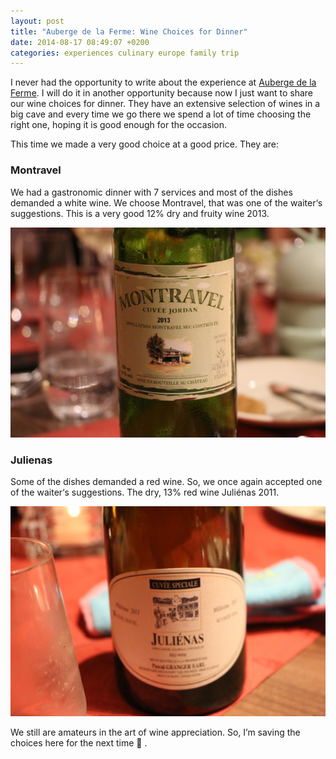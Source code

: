 ```yaml
---
layout: post
title: "Auberge de la Ferme: Wine Choices for Dinner"
date: 2014-08-17 08:49:07 +0200
categories: experiences culinary europe family trip
---
```


I never had the opportunity to write about the experience at <a href="http://www.aubergedelaferme.com" target="_blank">Auberge de la Ferme</a>. I will do it in another opportunity because now I just want to share our wine choices for dinner. They have an extensive selection of wines in a big cave and every time we go there we spend a lot of time choosing the right one, hoping it is good enough for the occasion.

This time we made a very good choice at a good price. They are:

<h3>Montravel</h3>

We had a gastronomic dinner with 7 services and most of the dishes demanded a white wine. We choose Montravel, that was one of the <span class="short_text" id="result_box" lang="en"><span class="hps">waiter</span></span>‘s suggestions. This is a very good 12% dry and <span class="short_text" id="result_box" lang="en" tabindex="-1"><span class="hps">fruity</span></span> wine 2013.

![white_wine_montravel.jpg](/images/posts/white_wine_montravel.jpg)

<h3>Julienas</h3>

Some of the dishes demanded a red wine. So, we once again accepted one of the <span class="short_text" id="result_box" lang="en"><span class="hps">waiter</span></span>‘s suggestions. The dry, 13% red wine Juliénas 2011.

![red_wine_julienas.jpg](/images/posts/red_wine_julienas.jpg)

We still are <span class="short_text" id="result_box" lang="en" tabindex="-1"><span class="hps">amateurs</span></span> in the art of wine appreciation. So, I’m saving the choices here for the next time 🙂 .
